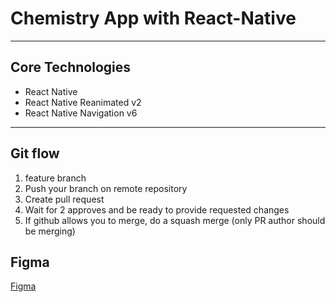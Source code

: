 # Chemistry App with React-Native

* * *

## Core Technologies

*   React Native
*   React Native Reanimated v2
*   React Native Navigation v6

* * *

## Git flow

1.  feature branch
2.  Push your branch on remote repository
3.  Create pull request
4.  Wait for 2 approves and be ready to provide requested changes
5.  If github allows you to merge, do a squash merge (only PR author should be merging)

## Figma
[Figma](https://www.figma.com/file/1vncmdPvqKp8Nu5ttfyY4m/Design---basic?node-id=0%3A1)
